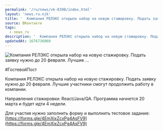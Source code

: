```yaml
---
permalink: '/ru/news/vk-8398/index.html'
layout: 'news.ru.njk'
title: '  Компания РЕЛЭКС открыла набор на новую стажировку. Подать заявку нужно до 20 февраля. Лучшие …'
source: ВКонтакте
tags:
  - news_ru
description: '  Компания РЕЛЭКС открыла набор на новую стажировку. Подать заявку нужно до 20 февраля. Лучшие …'
updatedAt: 1676736060
---
```

![  Компания РЕЛЭКС открыла набор на новую стажировку. Подать заявку нужно до 20 февраля. Лучшие …](https://sun9-38.userapi.com/impg/d6Gg90b_1h7q_R_sjvKxoVV2IXwvWnjVq4IcCg/SRQCCehUuzk.jpg?size=1280x853&quality=96&sign=4f75d7df17a859ca3c2d91ecaba396e6&c_uniq_tag=4PmuEiJkzqlAtpWFXvMxq5dyXZ1OKuNW7OaMcubARpY&type=album)

#ГостевойПост

Компания РЕЛЭКС открыла набор на новую стажировку. Подать заявку нужно до 20 февраля. Лучшие участники смогут продолжить работу в компании.

Направления стажировки: React/Java/QA. Программа начнется 20 марта и будет идти 4 недели.

Для участия нужно заполнить форму и выполнить тестовое задание: [https://forms.gle/4EmXixZcxPg4AsFV9](https://forms.gle/4EmXixZcxPg4AsFV9)
